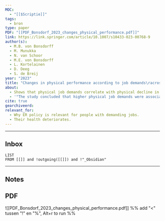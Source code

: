 ```yaml
---
MOC:
  - "[[$Scriptie]]"
tags:
  - bron
type: paper
PDF: "[[PDF_Bonsdorf_2023_changes_physical_performance.pdf]]"
link: https://link.springer.com/article/10.1007/s10433-023-00768-9
author(s):
  - M.B. von Bonsdorff
  - M. Munukka
  - N. van Schoor
  - M.E. von Bonsdorff
  - L. Kortelainen
  - D. Deeg
  - S. de Breij
year: "2023"
title: "Changes in physical performance according to job demands\racross three cohorts of older workers in the Longitudinal Aging Study\rAmsterdam"
about:
  - Shows that physical job demands correlate with physical decline in older male workers across multiple cohorts in the Netherlands.
  - '"The study concluded that higher physical job demands were associated with stronger decline in physical performance across six years for men in all cohorts, while no associations were found among women."'
cite: true
gearchiveerd:
relevant_for:
  - Why ER policy is relevant for people with demanding jobs.
  - Their health deteriorates.
---
```

---
## Inbox
```dataview
LIST
FROM [[]] and !outgoing([[]]) and !"_Obsidian"
```
---
## Notes


## PDF

![[PDF_Bonsdorf_2023_changes_physical_performance.pdf]]
%% add "<" tussen "!" en "%", Alt+r to run %%